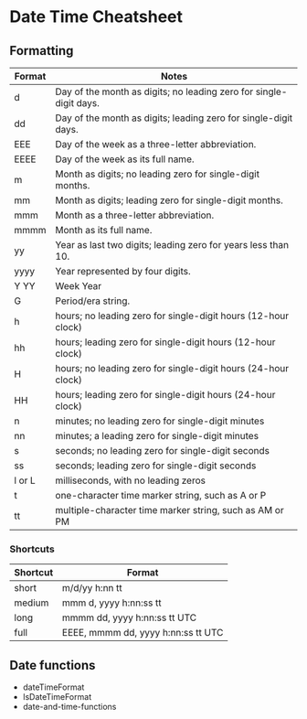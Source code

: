 # Date Time Cheatsheet
## Formatting

| Format | Notes                                                              |
|--------|--------------------------------------------------------------------|
| d      | Day of the month as digits; no leading zero for single-digit days. |
| dd     | Day of the month as digits; leading zero for single-digit days.    |
| EEE    | Day of the week as a three-letter abbreviation.                    |
| EEEE   | Day of the week as its full name.                                  |
| m      | Month as digits; no leading zero for single-digit months.          |
| mm     | Month as digits; leading zero for single-digit months.             |
| mmm    | Month as a three-letter abbreviation.                              |
| mmmm   | Month as its full name.                                            |
| yy     | Year as last two digits; leading zero for years less than 10.      |
| yyyy   | Year represented by four digits.                                   |
| Y YY   | Week Year                                                          |
| G      | Period/era string.                                                 |
| h      | hours; no leading zero for single-digit hours (12-hour clock)      |
| hh     | hours; leading zero for single-digit hours (12-hour clock)         |
| H      | hours; no leading zero for single-digit hours (24-hour clock)      |
| HH     | hours; leading zero for single-digit hours (24-hour clock)         |
| n      | minutes; no leading zero for single-digit minutes                  |
| nn     | minutes; a leading zero for single-digit minutes                   |
| s      | seconds; no leading zero for single-digit seconds                  |
| ss     | seconds; leading zero for single-digit seconds                     |
| l or L | milliseconds, with no leading zeros                                |
| t      | one-character time marker string, such as A or P                   |
| tt     | multiple-character time marker string, such as AM or PM            |

### Shortcuts

| Shortcut | Format                              |
|----------|-------------------------------------|
| short    | m/d/yy h:nn tt                      |
| medium   | mmm d, yyyy h:nn:ss tt              |
| long     | mmmm dd, yyyy h:nn:ss tt UTC        |
| full     | EEEE, mmmm dd, yyyy h:nn:ss tt UTC  |

## Date functions

* dateTimeFormat
* lsDateTimeFormat
* date-and-time-functions

